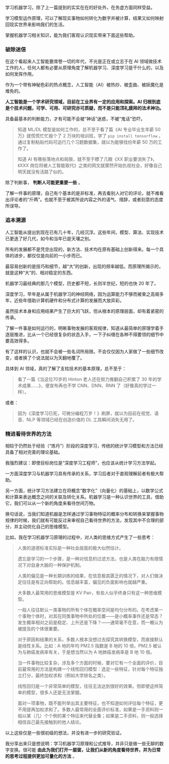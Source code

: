 学习机器学习，除了上一篇提到的实实在在的好处外，在务虚方面同样受益。

学习模型运作原理，可以了解现实事物如何转化为数字并被计算，结果又如何映射回现实世界来影响我们的生活。

掌握机器学习相关知识，能为我们客观认识现实带来下面这些帮助。

### 破除迷信

在这个看起来人工智能要席卷一切的年代，不光是正在或立志于在 AI
领域做技术工作的人，任何人都有必要从原理角度了解机器学习、深度学习是干什么的，以及如何发挥作用。

作为一个带有神秘色彩的热点概念，人工智能（AI）被热炒、被歪曲、被妖魔化是难免的。

**人工智能是一个学术研究领域，目前在工业界有一定的应用和探索。AI 归根到底是个技术问题，可学、可用、可研究亦可质疑，而不是只能顶礼膜拜的法术神功。**

具备最基本的判断能力，才有可能不会被“神话”迷惑，不被“鬼话”恐吓。

> 知道 ML/DL 模型是如何工作的，总不至于看了篇《AI 专业毕业生年薪 50 万》就慌慌忙忙报个了 2 万块的培训班，学了 `pip install
> tensorflow` ，通过复制粘贴代码可运行几个习题数据集，就以为能够找份年薪 50 万的工作了。
>
> 知道 AI 有哪些落地点和局限，就不至于瞟了几眼《XX 职业要消失了》，《XXX
> 岗位将被人工智能取代》之类的网文就骤然开始仇视社会，好像自己明天就没有活路了似的。

除了判断事， **判断人可能更重要一些** 。

了解一件事的原理，自己有个基本的是非标准，再去看别人对它的评论，就不难看出评论者的“斤两”。也就不至于被其所说内容之外的语气、措辞，或者刻意的态度所误导。

### 追本溯源

人工智能从提出到现在已有几十年，几经沉浮。这些年间，模型、算法、实现技术已更迭了好几代，如今和当年已是天壤之别。

所有的发展都不是凭空出现的，新方法、技术均在原有基础上创新得来。每一个具体的进步，都仅仅是向前的一小步而已。

最容易创新的是技巧和细节，越“大”的创新，出现的频率越低。而原理所揭示的，就是这种“大”的、相对稳定的东西。

机器学习最经典的那几个模型，历史都不短，长则半世纪，短的也快 20 年了。

深度学习，早年是从属于机器学习的神经网络，因为运算能力不够而被束之高阁多年，近些年借助计算机硬件和分布式计算的发展而大放异彩。

虽然技术本身和应用结果产生了巨大的飞跃，但从根本的原理层面，却有着紧密的传承。

了解一件事是如何运行的，明晰事物发展的客观规律，知道从最简单的原理学着手逐层推进，比从一个已经很复杂的状态入手，一下子纠缠在各种不得要领的细节中要高效得多。

有了这样的认识，也就不会被一些名词所局限。不会仅仅因为人家做了一些细节改变，或者换了个说法就以为天翻地覆了。

具体到 AI 领域，真的了解了支柱技术的基本原理，总不至于：

> 看了一篇《当这位70岁的 Hinton 老人还在努力推翻自己积累了 30 年的学术成果……》，便宣布再也不学 CNN、DNN、RNN
> 了（好像真的学过一样）。

或者：

> 因为《深度学习已死，可微分编程万岁！》刷屏，就以为目前在视觉、语音、NLP 等领域已经在创造价值的 DL 工具瞬间消失无用了。

### 精进看待世界的方法

相较于仍然处于经验（“炼丹”）阶段的深度学习，传统的统计学习模型和方法已经具备了相对完善的理论基础。

我强烈建议：即使目标岗位是“深度学习工程师”，也应该从统计学习方法学起。

一方面深度学习与机器学习具有传承的关系，学习后者对于直观理解前者有极大帮助。

另一方面，统计学习方法建立在将概念“数字化”（向量化）的基础上，以数学公式和计算来表达概念之间的关联及转化关系。机器学习是一种认识世界的工具，借助它，我们可以从一个新的角度来看待世间万物。

换句话说，当我们知道机器是怎样通过学习事物特征的概率分布和转换来掌握事物规律的时候，我们就有可能反过来审视自己看待世界的方法，发现其中不合理的部分，并主动优化自己的思维模型。

比如，我在学习机器学习原理的过程中，对人类的思维方式产生了一些思考：

> 人类的道德标准实际是一种社会层面的极大似然估计。
>
> 遗忘是学习的一个步骤，是一种对信息的过滤方法，也是人类在脑力有限情况下对自身大脑的一种保护机制。
>
> 人类的偏见是一种长期训练的结果，在信息极其匮乏的情况下，对人们做决定往往是有正向帮助的。信息越丰富，偏见的负面影响也就越严重。
>
> 大多数人最常用的思维模型是 KV Pair，有些人似乎终身只有这一种思维模型。
>
>
> 一般人往往默认一类事物的所有个体在概率空间是均匀分布的。在考虑某一个事物个体时，对其在同类事物中所处的位置——是小概率事件还是常态？发生概率相对之前是稳定、上升还是下降？——通常毫不在意，而一概认为被提及的个体很重要。
>
> 对于原因和结果的关系，多数人根本没想过去探究其转换模型，而直接默认是线性关系。比如：A 地的年均 PM2.5 指数是 B 地的 10 倍，PM2.5
> 被认为与肺癌发病率有关，于是想当然以为 A 地肺癌发病率是 B 地 10 倍。
>
>
> 当一件事物比较复杂，涉及多个方面的时候，要对它有一个全面的评价，目前最常用的方法是构建一个线性回归模型：选定一些特征，针对每个特征独立打分，最终加权求和（例如大学排名之类）。
>
> 线性回归是一个非常简单的模型，往往无法达到很好的效果。但即使这样简单的模型，很多人还是无法掌握。
>
>
> 面对一项事物，既不能列举出其主要特征，也不知道如何评估每个特征，更不用提再加权求和了。多数人最常用的全面评价标准，如果是一手资料则一般以某（几）个个例的某个特征来代替全集；如果是二手资料，则一般选择相信自己最先接触到的他人结论。

以上这些仅是一些很初级的想法，并没有进一步的研究验证。

我分享出来只是想说明：学习机器学习原理和公式推导，并非只是做一些无聊的数字变换。很可能
**由此为我们打开一扇窗，让我们从新的角度看待世界，并为日常的思考过程提供更加可量化的方法** 。

